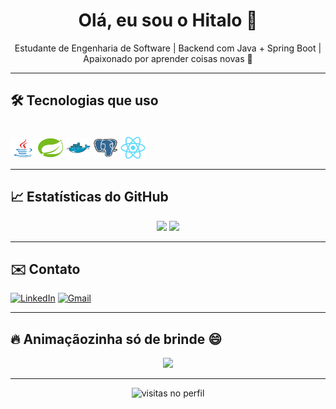 <h1 align="center">Olá, eu sou o Hitalo 👋</h1>

<p align="center">
  Estudante de Engenharia de Software | Backend com Java + Spring Boot | Apaixonado por aprender coisas novas 🚀
</p>

---

## 🛠️ Tecnologias que uso

<div style="display: inline_block"><br>
  <img align="center" alt="Java" height="30" width="40" src="https://raw.githubusercontent.com/devicons/devicon/master/icons/java/java-original.svg">
  <img align="center" alt="Spring" height="30" width="40" src="https://raw.githubusercontent.com/devicons/devicon/master/icons/spring/spring-original.svg">
  <img align="center" alt="Docker" height="30" width="40" src="https://raw.githubusercontent.com/devicons/devicon/master/icons/docker/docker-original.svg">
  <img align="center" alt="PostgreSQL" height="30" width="40" src="https://raw.githubusercontent.com/devicons/devicon/master/icons/postgresql/postgresql-original.svg">
  <img align="center" alt="React" height="40" width="40" src="https://raw.githubusercontent.com/devicons/devicon/master/icons/react/react-original.svg">
</div>

---

## 📈 Estatísticas do GitHub

<div align="center">
  <img height="180em" src="https://github-readme-stats.vercel.app/api?username=Hitalo27&show_icons=true&theme=tokyonight&count_private=true"/>
  <img height="180em" src="https://github-readme-stats.vercel.app/api/top-langs/?username=Hitalo27&layout=compact&theme=tokyonight"/>
</div>

---

## ✉️ Contato

[![LinkedIn](https://img.shields.io/badge/-LinkedIn-0A66C2?style=for-the-badge&logo=linkedin&logoColor=white)](https://www.linkedin.com/in/hitalo-silveira-4363ab196/)
[![Gmail](https://img.shields.io/badge/-Gmail-EA4335?style=for-the-badge&logo=gmail&logoColor=white)](mailto:hitaloporto1@gmail.com)

---

## 🔥 Animaçãozinha só de brinde 😄

<p align="center">
  <img src="https://readme-typing-svg.herokuapp.com?color=7FFF00&size=22&center=true&vCenter=true&width=600&lines=Backend+Developer+em+Java+%2B+Spring+Boot;Front-end+com+React;Sempre+aprendendo+coisas+novas!;Curioso+por+natureza+👨‍💻" />
</p>

---

<!-- Contador de visitas -->
<p align="center">
  <img src="https://komarev.com/ghpvc/?username=Hitalo27&style=flat-square&color=brightgreen" alt="visitas no perfil"/>
</p>
